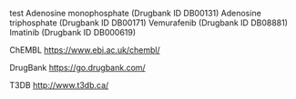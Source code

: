 test
    Adenosine monophosphate (Drugbank ID DB00131)
    Adenosine triphosphate (Drugbank ID DB00171)
    Vemurafenib (Drugbank ID DB08881)
    Imatinib (Drugbank ID DB000619)

ChEMBL
https://www.ebi.ac.uk/chembl/

DrugBank 
https://go.drugbank.com/

T3DB
http://www.t3db.ca/
